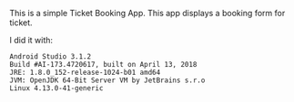 This is a simple Ticket Booking App. This app displays a booking form for ticket.

I did it with: 

    Android Studio 3.1.2
    Build #AI-173.4720617, built on April 13, 2018
    JRE: 1.8.0_152-release-1024-b01 amd64
    JVM: OpenJDK 64-Bit Server VM by JetBrains s.r.o
    Linux 4.13.0-41-generic
    
 
